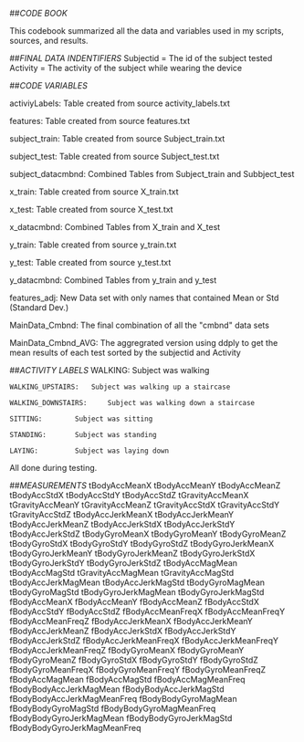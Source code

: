 ##*CODE BOOK*

This codebook summarized all the data and variables used in my scripts, sources, and results.

##*FINAL DATA INDENTIFIERS*
Subjectid = The id of the subject tested
Activity = The activity of the subject while wearing the device

##*CODE VARIABLES*

activiyLabels:		Table created from source activity_labels.txt

features: 		Table created from source features.txt

subject_train:		Table created from source Subject_train.txt

subject_test: 		Table created from source Subject_test.txt

subject_datacmbnd:	Combined Tables from Subject_train and Subbject_test

x_train:		Table created from source X_train.txt

x_test: 		Table created from source X_test.txt

x_datacmbnd:		Combined Tables from X_train and X_test	

y_train:		Table created from source y_train.txt

y_test: 		Table created from source y_test.txt

y_datacmbnd:		Combined Tables from y_train and y_test

features_adj: 		New Data set with only names that contained Mean or Std (Standard Dev.)

MainData_Cmbnd: 	The final combination of all the "cmbnd" data sets

MainData_Cmbnd_AVG: 	The aggregrated version using ddply to get the mean results of each test sorted by the subjectid and Activity




##*ACTIVITY LABELS*
	WALKING: 		Subject was walking
	
	WALKING_UPSTAIRS: 	Subject was walking up a staircase
	
	WALKING_DOWNSTAIRS: 	Subject was walking down a staircase
	
	SITTING: 		Subject was sitting
	
	STANDING: 		Subject was standing
	
	LAYING: 		Subject was laying down
	
All done during testing.

##*MEASUREMENTS*
tBodyAccMeanX
tBodyAccMeanY
tBodyAccMeanZ
tBodyAccStdX
tBodyAccStdY
tBodyAccStdZ
tGravityAccMeanX
tGravityAccMeanY
tGravityAccMeanZ
tGravityAccStdX
tGravityAccStdY
tGravityAccStdZ
tBodyAccJerkMeanX
tBodyAccJerkMeanY
tBodyAccJerkMeanZ
tBodyAccJerkStdX
tBodyAccJerkStdY
tBodyAccJerkStdZ
tBodyGyroMeanX
tBodyGyroMeanY
tBodyGyroMeanZ
tBodyGyroStdX
tBodyGyroStdY
tBodyGyroStdZ
tBodyGyroJerkMeanX
tBodyGyroJerkMeanY
tBodyGyroJerkMeanZ
tBodyGyroJerkStdX
tBodyGyroJerkStdY
tBodyGyroJerkStdZ
tBodyAccMagMean
tBodyAccMagStd
tGravityAccMagMean
tGravityAccMagStd
tBodyAccJerkMagMean
tBodyAccJerkMagStd
tBodyGyroMagMean
tBodyGyroMagStd
tBodyGyroJerkMagMean
tBodyGyroJerkMagStd
fBodyAccMeanX
fBodyAccMeanY
fBodyAccMeanZ
fBodyAccStdX
fBodyAccStdY
fBodyAccStdZ
fBodyAccMeanFreqX
fBodyAccMeanFreqY
fBodyAccMeanFreqZ
fBodyAccJerkMeanX
fBodyAccJerkMeanY
fBodyAccJerkMeanZ
fBodyAccJerkStdX
fBodyAccJerkStdY
fBodyAccJerkStdZ
fBodyAccJerkMeanFreqX
fBodyAccJerkMeanFreqY
fBodyAccJerkMeanFreqZ
fBodyGyroMeanX
fBodyGyroMeanY
fBodyGyroMeanZ
fBodyGyroStdX
fBodyGyroStdY
fBodyGyroStdZ
fBodyGyroMeanFreqX
fBodyGyroMeanFreqY
fBodyGyroMeanFreqZ
fBodyAccMagMean
fBodyAccMagStd
fBodyAccMagMeanFreq
fBodyBodyAccJerkMagMean
fBodyBodyAccJerkMagStd
fBodyBodyAccJerkMagMeanFreq
fBodyBodyGyroMagMean
fBodyBodyGyroMagStd
fBodyBodyGyroMagMeanFreq
fBodyBodyGyroJerkMagMean
fBodyBodyGyroJerkMagStd
fBodyBodyGyroJerkMagMeanFreq
